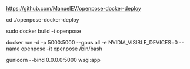 
https://github.com/ManuelEV/openpose-docker-deploy

cd ./openpose-docker-deploy

sudo docker build -t openpose


docker run -d -p 5000:5000 --gpus all -e NVIDIA_VISIBLE_DEVICES=0 --name openpose -it openpose /bin/bash

gunicorn --bind 0.0.0.0:5000 wsgi:app